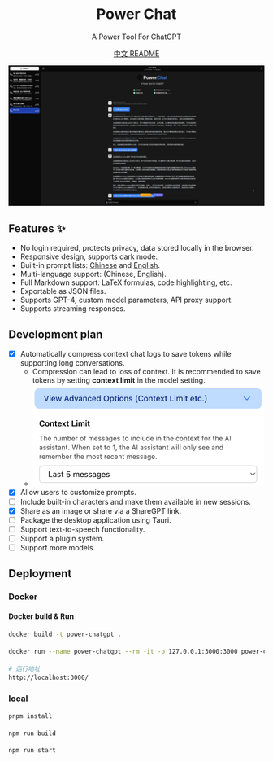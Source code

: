 <div align="center">

<h1 align="center">Power Chat</h1>

A Power Tool For ChatGPT

[中文 README](./README-CN.md)

![home](https://raw.githubusercontent.com/youngle316/picg/main/20230810143834.png)
</div>

## Features ✨

- No login required, protects privacy, data stored locally in the browser.
- Responsive design, supports dark mode.
- Built-in prompt lists: [Chinese](https://github.com/PlexPt/awesome-chatgpt-prompts-zh) and [English](https://github.com/f/awesome-chatgpt-prompts).
- Multi-language support: (Chinese, English).
- Full Markdown support: LaTeX formulas, code highlighting, etc.
- Exportable as JSON files.
- Supports GPT-4, custom model parameters, API proxy support.
- Supports streaming responses.

## Development plan

- [x] Automatically compress context chat logs to save tokens while supporting long conversations.
  - Compression can lead to loss of context. It is recommended to save tokens by setting **context limit** in the model setting.
  - ![](https://raw.githubusercontent.com/youngle316/picg/main/202309041413821.png)
- [x] Allow users to customize prompts.
- [ ] Include built-in characters and make them available in new sessions.
- [x] Share as an image or share via a ShareGPT link.
- [ ] Package the desktop application using Tauri.
- [ ] Support text-to-speech functionality.
- [ ] Support a plugin system.
- [ ] Support more models.

## Deployment

### Docker

#### Docker build & Run

```bash
docker build -t power-chatgpt .

docker run --name power-chatgpt --rm -it -p 127.0.0.1:3000:3000 power-chatgpt

# 运行地址
http://localhost:3000/
````

### local

```bash
pnpm install

npm run build

npm run start
```

